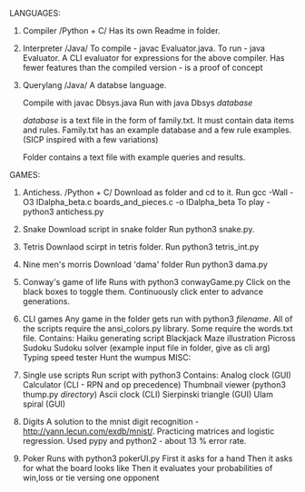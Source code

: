 

LANGUAGES:

1. Compiler
	/Python + C/
	Has its own Readme in folder.

2. Interpreter
	/Java/ 
	To compile - javac Evaluator.java. 
	To run - java Evaluator.
	A CLI evaluator for expressions for the above compiler.
	Has fewer features than the compiled version - is a proof of concept

3. Querylang
	/Java/
	A databse language.

	Compile with javac Dbsys.java
	Run with java Dbsys *database*
	
	*database* is a text file in the form of family.txt.
	It must contain data items and rules.
	Family.txt has an example database and a few rule examples.
	(SICP inspired with a few variations)

	Folder contains a text file with example queries and results.

GAMES:

1. Antichess.
	/Python + C/
	Download as folder and cd to it.
	Run gcc -Wall -O3 IDalpha_beta.c boards_and_pieces.c -o IDalpha_beta
	To play - python3 antichess.py
2. Snake
	Download script in snake folder
	Run python3 snake.py.
3. Tetris
	Downlaod scirpt in tetris folder.
	Run python3 tetris_int.py

4. Nine men's morris
	Download 'dama' folder
	Run python3 dama.py

5. Conway's game of life
	Runs with python3 conwayGame.py
	Click on the black boxes to toggle them.
	Continuously click enter to advance generations.	
	
6. CLI games
	Any game in the folder gets run with python3 *filename*.
	All of the scripts require the ansi_colors.py library.
	Some require the words.txt file.
	Contains:
		Haiku generating script
		Blackjack
		Maze illustration
		Picross
		Sudoku
                Sudoku solver (example input file in folder, give as cli arg)
		Typing speed tester
		Hunt the wumpus
MISC:

1. Single use scripts
	Run script with python3
	Contains:
		Analog clock (GUI)
		Calculator (CLI - RPN and op precedence)
		Thumbnail viewer (python3 thump.py *directory*)
		Ascii clock (CLI)
		Sierpinski triangle (GUI)
		Ulam spiral (GUI)
		

2. Digits
	A solution to the mnist digit recognition - http://yann.lecun.com/exdb/mnist/.
	Practicing matrices and logistic regression.
	Used pypy and python2 - about 13 % error rate. 

3. Poker
	Runs with python3 pokerUI.py
	First it asks for a hand
	Then it asks for what the board looks like
	Then it evaluates your probabilities of win,loss or tie versing one opponent


